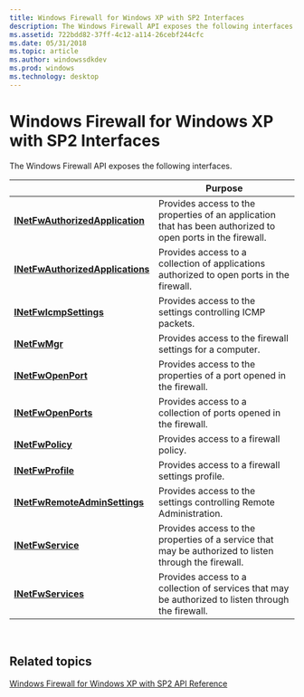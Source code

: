 ```yaml
---
title: Windows Firewall for Windows XP with SP2 Interfaces
description: The Windows Firewall API exposes the following interfaces.
ms.assetid: 722bdd82-37ff-4c12-a114-26cebf244cfc
ms.date: 05/31/2018
ms.topic: article
ms.author: windowssdkdev
ms.prod: windows
ms.technology: desktop
---
```


# Windows Firewall for Windows XP with SP2 Interfaces

The Windows Firewall API exposes the following interfaces.



|                                                                      | Purpose                                                                                                     |
|----------------------------------------------------------------------|-------------------------------------------------------------------------------------------------------------|
| [**INetFwAuthorizedApplication**](/windows/previous-versions/Netfw/nn-netfw-inetfwauthorizedapplication?branch=master)   | Provides access to the properties of an application that has been authorized to open ports in the firewall. |
| [**INetFwAuthorizedApplications**](/windows/previous-versions/Netfw/nn-netfw-inetfwauthorizedapplications?branch=master) | Provides access to a collection of applications authorized to open ports in the firewall.                   |
| [**INetFwIcmpSettings**](/windows/previous-versions/Netfw/nn-netfw-inetfwicmpsettings?branch=master)                     | Provides access to the settings controlling ICMP packets.                                                   |
| [**INetFwMgr**](/windows/previous-versions/Netfw/nn-netfw-inetfwmgr?branch=master)                                       | Provides access to the firewall settings for a computer.                                                    |
| [**INetFwOpenPort**](/windows/previous-versions/Netfw/nn-netfw-inetfwopenport?branch=master)                             | Provides access to the properties of a port opened in the firewall.                                         |
| [**INetFwOpenPorts**](/windows/previous-versions/Netfw/nn-netfw-inetfwopenports?branch=master)                           | Provides access to a collection of ports opened in the firewall.                                            |
| [**INetFwPolicy**](/windows/previous-versions/Netfw/nn-netfw-inetfwpolicy?branch=master)                                 | Provides access to a firewall policy.                                                                       |
| [**INetFwProfile**](/windows/previous-versions/Netfw/nn-netfw-inetfwprofile?branch=master)                               | Provides access to a firewall settings profile.                                                             |
| [**INetFwRemoteAdminSettings**](/windows/previous-versions/Netfw/nn-netfw-inetfwremoteadminsettings?branch=master)       | Provides access to the settings controlling Remote Administration.                                          |
| [**INetFwService**](/windows/previous-versions/Netfw/nn-netfw-inetfwservice?branch=master)                               | Provides access to the properties of a service that may be authorized to listen through the firewall.       |
| [**INetFwServices**](/windows/previous-versions/Netfw/nn-netfw-inetfwservices?branch=master)                             | Provides access to a collection of services that may be authorized to listen through the firewall.          |



 

## Related topics

<dl> <dt>

[Windows Firewall for Windows XP with SP2 API Reference](windows-firewall-reference.md)
</dt> </dl>

 

 




